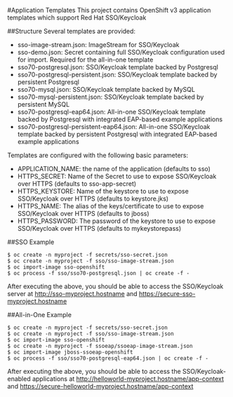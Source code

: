 #Application Templates
This project contains OpenShift v3 application templates which support
Red Hat SSO/Keycloak

##Structure
Several templates are provided:
 * sso-image-stream.json: ImageStream for SSO/Keycloak
 * sso-demo.json: Secret containing full SSO/Keycloak configuration used for import. Required for the all-in-one template
 * sso70-postgresql.json: SSO/Keycloak template backed by Postgresql
 * sso70-postgresql-persistent.json: SSO/Keycloak template backed by persistent Postgresql
 * sso70-mysql.json: SSO/Keycloak template backed by MySQL
 * sso70-mysql-persistent.json: SSO/Keycloak template backed by persistent MySQL
 * sso70-postgresql-eap64.json: All-in-one SSO/Keycloak template backed by Postgresql with integrated EAP-based example applications
 * sso70-postgresql-persistent-eap64.json: All-in-one SSO/Keycloak template backed by persistent Postgresql with integrated EAP-based example applications

Templates are configured with the following basic parameters:
 * APPLICATION_NAME: the name of the application (defaults to sso)
 * HTTPS_SECRET: Name of the Secret to use to expose SSO/Keycloak over HTTPS (defaults to sso-app-secret)
 * HTTPS_KEYSTORE: Name of the keystore to use to expose SSO/Keycloak over HTTPS (defaults to keystore.jks)
 * HTTPS_NAME: The alias of the keys/certificate to use to expose SSO/Keycloak over HTTPS (defaults to jboss)
 * HTTPS_PASSWORD: The password of the keystore to use to expose SSO/Keycloak over HTTPS (defaults to mykeystorepass)


##SSO Example
```
$ oc create -n myproject -f secrets/sso-secret.json
$ oc create -n myproject -f sso/sso-image-stream.json
$ oc import-image sso-openshift
$ oc process -f sso/sso70-postgresql.json | oc create -f -
```
After executing the above, you should be able to access the SSO/Keycloak server at http://sso-myproject.hostname and https://secure-sso-myproject.hostname

##All-in-One Example
```
$ oc create -n myproject -f secrets/sso-secret.json
$ oc create -n myproject -f sso/sso-image-stream.json
$ oc import-image sso-openshift
$ oc create -n myproject -f ssoeap/ssoeap-image-stream.json
$ oc import-image jboss-ssoeap-openshift
$ oc process -f sso/sso70-postgresql-eap64.json | oc create -f -
```
After executing the above, you should be able to access the SSO/Keycloak-enabled applications at http://helloworld-myproject.hostname/app-context and https://secure-helloworld-myproject.hostname/app-context

